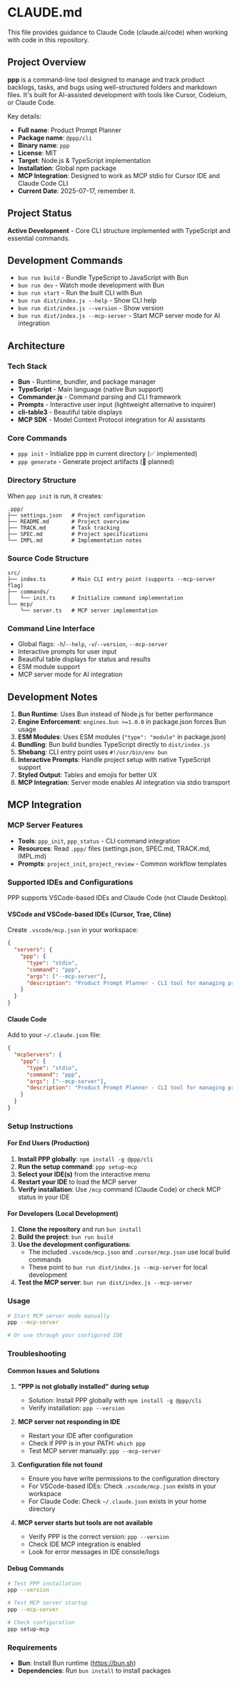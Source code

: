 # CLAUDE.md

This file provides guidance to Claude Code (claude.ai/code) when working with code in this repository.

## Project Overview

**ppp** is a command-line tool designed to manage and track product backlogs, tasks, and bugs using well-structured folders and markdown files. It's built for AI-assisted development with tools like Cursor, Codeium, or Claude Code.

Key details:
- **Full name**: Product Prompt Planner
- **Package name**: `@ppp/cli`
- **Binary name**: `ppp`
- **License**: MIT
- **Target**: Node.js & TypeScript implementation
- **Installation**: Global npm package
- **MCP Integration**: Designed to work as MCP stdio for Cursor IDE and Claude Code CLI
- **Current Date**: 2025-07-17, remember it.

## Project Status

**Active Development** - Core CLI structure implemented with TypeScript and essential commands.

## Development Commands

- `bun run build` - Bundle TypeScript to JavaScript with Bun
- `bun run dev` - Watch mode development with Bun
- `bun run start` - Run the built CLI with Bun
- `bun run dist/index.js --help` - Show CLI help
- `bun run dist/index.js --version` - Show version
- `bun run dist/index.js --mcp-server` - Start MCP server mode for AI integration

## Architecture

### Tech Stack
- **Bun** - Runtime, bundler, and package manager
- **TypeScript** - Main language (native Bun support)
- **Commander.js** - Command parsing and CLI framework
- **Prompts** - Interactive user input (lightweight alternative to inquirer)
- **cli-table3** - Beautiful table displays
- **MCP SDK** - Model Context Protocol integration for AI assistants

### Core Commands
- `ppp init` - Initialize ppp in current directory (✅ implemented)
- `ppp generate` - Generate project artifacts (🚧 planned)

### Directory Structure
When `ppp init` is run, it creates:
```
.ppp/
├── settings.json   # Project configuration
├── README.md       # Project overview
├── TRACK.md        # Task tracking
├── SPEC.md         # Project specifications
└── IMPL.md         # Implementation notes
```

### Source Code Structure
```
src/
├── index.ts        # Main CLI entry point (supports --mcp-server flag)
├── commands/
│   └── init.ts     # Initialize command implementation
└── mcp/
    └── server.ts   # MCP server implementation
```

### Command Line Interface
- Global flags: `-h`/`--help`, `-v`/`--version`, `--mcp-server`
- Interactive prompts for user input
- Beautiful table displays for status and results
- ESM module support
- MCP server mode for AI integration

## Development Notes

1. **Bun Runtime**: Uses Bun instead of Node.js for better performance
2. **Engine Enforcement**: `engines.bun >=1.0.0` in package.json forces Bun usage
3. **ESM Modules**: Uses ESM modules (`"type": "module"` in package.json)
4. **Bundling**: Bun build bundles TypeScript directly to `dist/index.js`
5. **Shebang**: CLI entry point uses `#!/usr/bin/env bun`
6. **Interactive Prompts**: Handle project setup with native TypeScript support
7. **Styled Output**: Tables and emojis for better UX
8. **MCP Integration**: Server mode enables AI integration via stdio transport

## MCP Integration

### MCP Server Features
- **Tools**: `ppp_init`, `ppp_status` - CLI command integration
- **Resources**: Read `.ppp/` files (settings.json, SPEC.md, TRACK.md, IMPL.md)
- **Prompts**: `project_init`, `project_review` - Common workflow templates

### Supported IDEs and Configurations
PPP supports VSCode-based IDEs and Claude Code (not Claude Desktop).

#### VSCode and VSCode-based IDEs (Cursor, Trae, Cline)
Create `.vscode/mcp.json` in your workspace:
```json
{
  "servers": {
    "ppp": {
      "type": "stdio",
      "command": "ppp",
      "args": ["--mcp-server"],
      "description": "Product Prompt Planner - CLI tool for managing product backlogs, tasks and bugs with AI assistance"
    }
  }
}
```

#### Claude Code
Add to your `~/.claude.json` file:
```json
{
  "mcpServers": {
    "ppp": {
      "type": "stdio",
      "command": "ppp",
      "args": ["--mcp-server"],
      "description": "Product Prompt Planner - CLI tool for managing product backlogs, tasks and bugs with AI assistance"
    }
  }
}
```


### Setup Instructions

#### For End Users (Production)
1. **Install PPP globally**: `npm install -g @ppp/cli`
2. **Run the setup command**: `ppp setup-mcp`
3. **Select your IDE(s)** from the interactive menu
4. **Restart your IDE** to load the MCP server
5. **Verify installation**: Use `/mcp` command (Claude Code) or check MCP status in your IDE

#### For Developers (Local Development)
1. **Clone the repository** and run `bun install`
2. **Build the project**: `bun run build`
3. **Use the development configurations**:
   - The included `.vscode/mcp.json` and `.cursor/mcp.json` use local build commands
   - These point to `bun run dist/index.js --mcp-server` for local development
4. **Test the MCP server**: `bun run dist/index.js --mcp-server`

### Usage
```bash
# Start MCP server mode manually
ppp --mcp-server

# Or use through your configured IDE
```

### Troubleshooting

#### Common Issues and Solutions

1. **"PPP is not globally installed" during setup**
   - Solution: Install PPP globally with `npm install -g @ppp/cli`
   - Verify installation: `ppp --version`

2. **MCP server not responding in IDE**
   - Restart your IDE after configuration
   - Check if PPP is in your PATH: `which ppp`
   - Test MCP server manually: `ppp --mcp-server`

3. **Configuration file not found**
   - Ensure you have write permissions to the configuration directory
   - For VSCode-based IDEs: Check `.vscode/mcp.json` exists in your workspace
   - For Claude Code: Check `~/.claude.json` exists in your home directory

4. **MCP server starts but tools are not available**
   - Verify PPP is the correct version: `ppp --version`
   - Check IDE MCP integration is enabled
   - Look for error messages in IDE console/logs

#### Debug Commands
```bash
# Test PPP installation
ppp --version

# Test MCP server startup
ppp --mcp-server

# Check configuration
ppp setup-mcp
```

### Requirements
- **Bun**: Install Bun runtime (https://bun.sh)
- **Dependencies**: Run `bun install` to install packages
